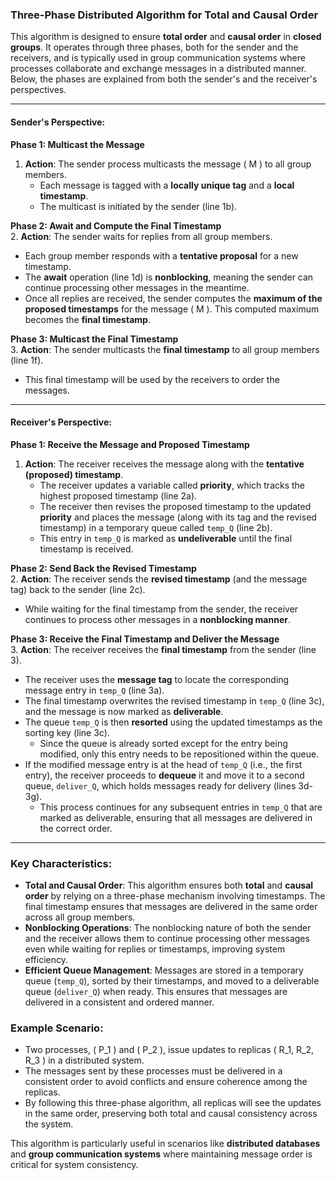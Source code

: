 ### Three-Phase Distributed Algorithm for Total and Causal Order

This algorithm is designed to ensure **total order** and **causal order** in **closed groups**. It operates through three phases, both for the sender and the receivers, and is typically used in group communication systems where processes collaborate and exchange messages in a distributed manner. Below, the phases are explained from both the sender's and the receiver's perspectives.

---

#### **Sender's Perspective**:

**Phase 1: Multicast the Message**  
1. **Action**: The sender process multicasts the message \( M \) to all group members.
   - Each message is tagged with a **locally unique tag** and a **local timestamp**.
   - The multicast is initiated by the sender (line 1b).

**Phase 2: Await and Compute the Final Timestamp**  
2. **Action**: The sender waits for replies from all group members.
   - Each group member responds with a **tentative proposal** for a new timestamp.
   - The **await** operation (line 1d) is **nonblocking**, meaning the sender can continue processing other messages in the meantime.
   - Once all replies are received, the sender computes the **maximum of the proposed timestamps** for the message \( M \). This computed maximum becomes the **final timestamp**.

**Phase 3: Multicast the Final Timestamp**  
3. **Action**: The sender multicasts the **final timestamp** to all group members (line 1f).
   - This final timestamp will be used by the receivers to order the messages.

---

#### **Receiver's Perspective**:

**Phase 1: Receive the Message and Proposed Timestamp**  
1. **Action**: The receiver receives the message along with the **tentative (proposed) timestamp**.
   - The receiver updates a variable called **priority**, which tracks the highest proposed timestamp (line 2a).
   - The receiver then revises the proposed timestamp to the updated **priority** and places the message (along with its tag and the revised timestamp) in a temporary queue called `temp_Q` (line 2b).
   - This entry in `temp_Q` is marked as **undeliverable** until the final timestamp is received.

**Phase 2: Send Back the Revised Timestamp**  
2. **Action**: The receiver sends the **revised timestamp** (and the message tag) back to the sender (line 2c).
   - While waiting for the final timestamp from the sender, the receiver continues to process other messages in a **nonblocking manner**.

**Phase 3: Receive the Final Timestamp and Deliver the Message**  
3. **Action**: The receiver receives the **final timestamp** from the sender (line 3).
   - The receiver uses the **message tag** to locate the corresponding message entry in `temp_Q` (line 3a).
   - The final timestamp overwrites the revised timestamp in `temp_Q` (line 3c), and the message is now marked as **deliverable**.
   - The queue `temp_Q` is then **resorted** using the updated timestamps as the sorting key (line 3c).
     - Since the queue is already sorted except for the entry being modified, only this entry needs to be repositioned within the queue.
   - If the modified message entry is at the head of `temp_Q` (i.e., the first entry), the receiver proceeds to **dequeue** it and move it to a second queue, `deliver_Q`, which holds messages ready for delivery (lines 3d-3g).
     - This process continues for any subsequent entries in `temp_Q` that are marked as deliverable, ensuring that all messages are delivered in the correct order.

---

### Key Characteristics:
- **Total and Causal Order**: This algorithm ensures both **total** and **causal order** by relying on a three-phase mechanism involving timestamps. The final timestamp ensures that messages are delivered in the same order across all group members.
- **Nonblocking Operations**: The nonblocking nature of both the sender and the receiver allows them to continue processing other messages even while waiting for replies or timestamps, improving system efficiency.
- **Efficient Queue Management**: Messages are stored in a temporary queue (`temp_Q`), sorted by their timestamps, and moved to a deliverable queue (`deliver_Q`) when ready. This ensures that messages are delivered in a consistent and ordered manner.

### Example Scenario:
- Two processes, \( P_1 \) and \( P_2 \), issue updates to replicas \( R_1, R_2, R_3 \) in a distributed system.
- The messages sent by these processes must be delivered in a consistent order to avoid conflicts and ensure coherence among the replicas.
- By following this three-phase algorithm, all replicas will see the updates in the same order, preserving both total and causal consistency across the system. 

This algorithm is particularly useful in scenarios like **distributed databases** and **group communication systems** where maintaining message order is critical for system consistency.

